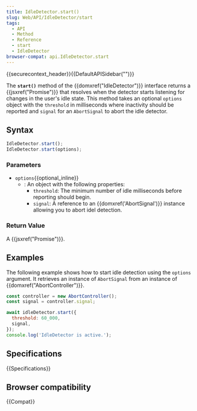 ```yaml
---
title: IdleDetector.start()
slug: Web/API/IdleDetector/start
tags:
  - API
  - Method
  - Reference
  - start
  - IdleDetector
browser-compat: api.IdleDetector.start
---
```

{{securecontext_header}}{{DefaultAPISidebar("")}}

The **`start()`** method of the {{domxref("IdleDetector")}} interface returns a
{{jsxref("Promise")}} that resolves when the detector starts listening for changes in the
user's idle state. This
method takes an optional `options` object with the `threshold` in milliseconds
where inactivity should be reported and `signal` for an `AbortSignal` to abort
the idle detector.

## Syntax

```js
IdleDetector.start();
IdleDetector.start(options);
```

### Parameters

- `options`{{optional_inline}}
  - : An object with the following properties:
    - `threshold`: The minimum number of idle milliseconds before reporting should begin.
    - `signal`: A reference to an {{domxref('AbortSignal')}} instance allowing you to abort idel detection.

### Return Value

A {{jsxref("Promise")}}.

## Examples

The following example shows how to start idle detection using the `options` argument. It retrieves an instance of `AbortSignal` from an instance of {{domxref("AbortController")}}.

```js
const controller = new AbortController();
const signal = controller.signal;

await idleDetector.start({
  threshold: 60_000,
  signal,
});
console.log('IdleDetector is active.');
```

## Specifications

{{Specifications}}

## Browser compatibility

{{Compat}}

